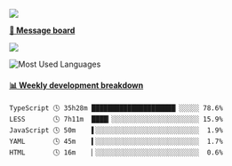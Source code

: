 [![](https://count.getloli.com/get/@SmaIIstars.github.readme)](https://count.getloli.com/)


[**💬 Message board**](https://chat.getloli.com/room/@SmaIIstars.github)

[![](https://chat.getloli.com/room/@SmaIIstars.github/svg?width=600&height=100&limit=20&theme=light&fontSize=14)](https://chat.getloli.com/room/@SmaIIstars.github)


![Most Used Languages](https://github-readme-stats.vercel.app/api/top-langs/?username=SmaIIstars&theme=dark&layout=compact)

<!-- waka-box start -->
#### <a href="https://gist.github.com/e31f5e1b7a15ee54e2fc8fca68aa5e2b" target="_blank">📊 Weekly development breakdown</a>
```text
TypeScript 🕓 35h28m █████████████████████▏░░░░░ 78.6%
LESS       🕓 7h11m  ████▎░░░░░░░░░░░░░░░░░░░░░░ 15.9%
JavaScript 🕓 50m    ▌░░░░░░░░░░░░░░░░░░░░░░░░░░  1.9%
YAML       🕓 45m    ▍░░░░░░░░░░░░░░░░░░░░░░░░░░  1.7%
HTML       🕓 16m    ▏░░░░░░░░░░░░░░░░░░░░░░░░░░  0.6%
```
<!-- Powered by https://github.com/YouEclipse/waka-box-go . -->
<!-- waka-box end -->

